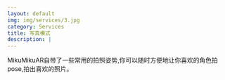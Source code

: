 ```yaml
---
layout: default
img: img/services/3.jpg
category: Services
title: 写真模式
description: |
---
```

MikuMikuAR自带了一些常用的拍照姿势,你可以随时方便地让你喜欢的角色拍pose,拍出喜欢的照片。